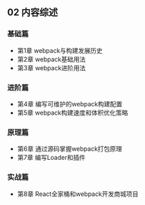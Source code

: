 ## 02 内容综述

### 基础篇

- 第1章 webpack与构建发展历史
- 第2章 webpack基础用法
- 第3章 webpack进阶用法

### 进阶篇 

- 第4章 编写可维护的webpack构建配置
- 第5章 webpack构建速度和体积优化策略

### 原理篇

- 第6章 通过源码掌握webpack打包原理
- 第7章 编写Loader和插件


### 实战篇

- 第8章 React全家桶和webpack开发商城项目